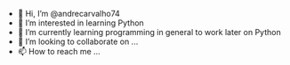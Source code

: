 - 👋 Hi, I’m @andrecarvalho74
- 👀 I’m interested in learning Python
- 🌱 I’m currently learning programming in general to work later on Python
- 💞️ I’m looking to collaborate on ...
- 📫 How to reach me ...

<!---
andrecarvalho74/andrecarvalho74 is a ✨ special ✨ repository because its `README.md` (this file) appears on your GitHub profile.
You can click the Preview link to take a look at your changes.
--->
